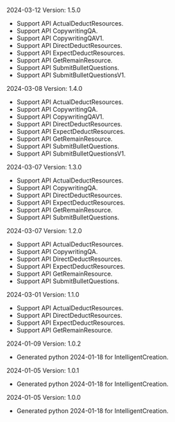 2024-03-12 Version: 1.5.0
- Support API ActualDeductResources.
- Support API CopywritingQA.
- Support API CopywritingQAV1.
- Support API DirectDeductResources.
- Support API ExpectDeductResources.
- Support API GetRemainResource.
- Support API SubmitBulletQuestions.
- Support API SubmitBulletQuestionsV1.


2024-03-08 Version: 1.4.0
- Support API ActualDeductResources.
- Support API CopywritingQA.
- Support API CopywritingQAV1.
- Support API DirectDeductResources.
- Support API ExpectDeductResources.
- Support API GetRemainResource.
- Support API SubmitBulletQuestions.
- Support API SubmitBulletQuestionsV1.


2024-03-07 Version: 1.3.0
- Support API ActualDeductResources.
- Support API CopywritingQA.
- Support API DirectDeductResources.
- Support API ExpectDeductResources.
- Support API GetRemainResource.
- Support API SubmitBulletQuestions.


2024-03-07 Version: 1.2.0
- Support API ActualDeductResources.
- Support API CopywritingQA.
- Support API DirectDeductResources.
- Support API ExpectDeductResources.
- Support API GetRemainResource.
- Support API SubmitBulletQuestions.


2024-03-01 Version: 1.1.0
- Support API ActualDeductResources.
- Support API DirectDeductResources.
- Support API ExpectDeductResources.
- Support API GetRemainResource.


2024-01-09 Version: 1.0.2
- Generated python 2024-01-18 for IntelligentCreation.

2024-01-05 Version: 1.0.1
- Generated python 2024-01-18 for IntelligentCreation.

2024-01-05 Version: 1.0.0
- Generated python 2024-01-18 for IntelligentCreation.

